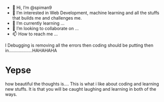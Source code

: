 - 👋 Hi, I’m @spiman9
- 👀 I’m interested in Web Development, machine learning and all the stuffs that builds me and challenges me.
- 🌱 I’m currently learning ...
- 💞️ I’m looking to collaborate on ...
- 📫 How to reach me ...

I Debugging is removing all the errors then coding should be putting then in...................HAHAHAHA
<h1>Yepse</h1>

how beautiful the thoughts is....
This is what i like about coding and learning new stuffs. It is that you will be caught laughing and learning in both of the ways.


